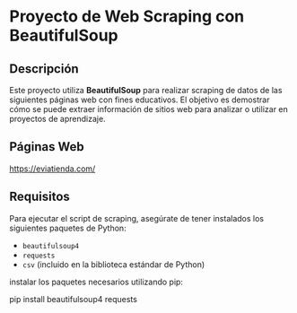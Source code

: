 # Proyecto de Web Scraping con BeautifulSoup

## Descripción

Este proyecto utiliza **BeautifulSoup** para realizar scraping de datos de las siguientes páginas web con fines educativos. El objetivo es demostrar cómo se puede extraer información de sitios web para analizar o utilizar en proyectos de aprendizaje.

## Páginas Web

https://eviatienda.com/
## Requisitos

Para ejecutar el script de scraping, asegúrate de tener instalados los siguientes paquetes de Python:

- `beautifulsoup4`
- `requests`
- `csv` (incluido en la biblioteca estándar de Python)

instalar los paquetes necesarios utilizando pip:


pip install beautifulsoup4 requests
